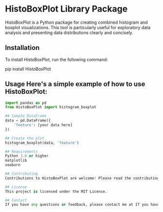 # HistoBoxPlot Library Package

HistoBoxPlot is a Python package for creating combined histogram and boxplot visualizations. This tool is particularly useful for exploratory data analysis and presenting data distributions clearly and concisely. 

## Installation 
To install HistoBoxPlot, run the following command: 

pip install HistoBoxPlot 

## Usage Here's a simple example of how to use HistoBoxPlot: 

```python 
import pandas as pd 
from HistoBoxPlot import histogram_boxplot 

## Sample DataFrame 
data = pd.DataFrame({ 
    'feature': [your data here] 
}) 

## Create the plot 
histogram_boxplot(data, 'feature') 

## Requirements 
Python 3.6 or higher 
matplotlib 
seaborn 

## Contributing 
Contributions to HistoBoxPlot are welcome! Please read the contributing guidelines. 

## License 
This project is licensed under the MIT License. 

## Contact 
If you have any questions or feedback, please contact me at If you have any questions or feedback, please contact me at atugharajohn@gmail.com.
